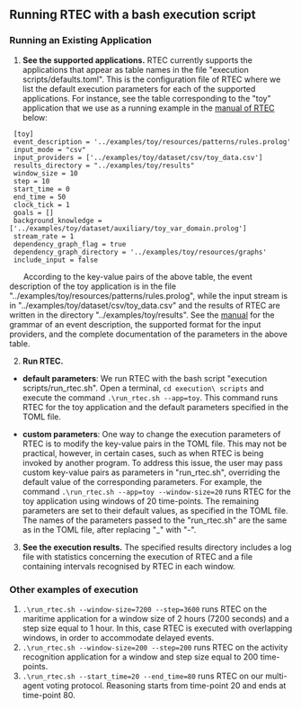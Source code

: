 ## Running RTEC with a bash execution script

### Running an Existing Application
  1. **See the supported applications.** RTEC currently supports the applications that appear as table names in the file "execution scripts/defaults.toml". This is the configuration file of RTEC where we list the default execution parameters for each of the supported applications. For instance, see the table corresponding to the "toy" application that we use as a running example in the [manual of RTEC](../RTEC_manual.pdf) below:

```
 [toy]
 event_description = '../examples/toy/resources/patterns/rules.prolog'
 input_mode = "csv"
 input_providers = ['../examples/toy/dataset/csv/toy_data.csv']
 results_directory = "../examples/toy/results"
 window_size = 10
 step = 10
 start_time = 0
 end_time = 50
 clock_tick = 1
 goals = []
 background_knowledge = ['../examples/toy/dataset/auxiliary/toy_var_domain.prolog']
 stream_rate = 1
 dependency_graph_flag = true
 dependency_graph_directory = '../examples/toy/resources/graphs'
 include_input = false
```
&emsp;&ensp; According to the key-value pairs of the above table, the event description of the toy application is in the file "../examples/toy/resources/patterns/rules.prolog", while the input stream is in "../examples/toy/dataset/csv/toy_data.csv" and the results of RTEC are written in the directory "../examples/toy/results". See the [manual](../RTEC_manual.pdf) for the grammar of an event description, the supported format for the input providers, and the complete documentation of the parameters in the above table.

  2. **Run RTEC.** 

- **default parameters**: We run RTEC with the bash script "execution scripts/run_rtec.sh". Open a terminal, ```cd execution\ scripts``` and execute the command ```.\run_rtec.sh --app=toy```. This command runs RTEC for the toy application and the default parameters specified in the TOML file.

- **custom parameters**: One way to change the execution parameters of RTEC is to modify the key-value pairs in the TOML file. This may not be practical, however, in certain cases, such as when RTEC is being invoked by another program. To address this issue, the user may pass custom key-value pairs as parameters in "run_rtec.sh", overriding the default value of the corresponding parameters. For example, the command ```.\run_rtec.sh --app=toy --window-size=20``` runs RTEC for the toy application using windows of 20 time-points. The remaining parameters are set to their default values, as specified in the TOML file. The names of the parameters passed to the "run_rtec.sh" are the same as in the TOML file, after replacing "_" with "-".

3. **See the execution results.** The specified results directory includes a log file with statistics concerning the execution of RTEC and a file containing intervals recognised by RTEC in each window. 

### Other examples of execution

  1. ```.\run_rtec.sh --window-size=7200 --step=3600``` runs RTEC on the maritime application for a window size of 2 hours (7200 seconds) and a step size equal to 1 hour. In this, case RTEC is executed with overlapping windows, in order to accommodate delayed events.
  2. ```.\run_rtec.sh --window-size=200 --step=200``` runs RTEC on the activity recognition application for a window and step size equal to 200 time-points.
  3. ```.\run_rtec.sh --start_time=20 --end_time=80``` runs RTEC on our multi-agent voting protocol. Reasoning starts from time-point 20 and ends at time-point 80. 

